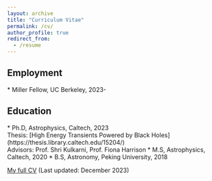 ```yaml
---
layout: archive
title: "Curriculum Vitae"
permalink: /cv/
author_profile: true
redirect_from:
  - /resume
---
```


<h2>Employment</h2> 
* Miller Fellow, UC Berkeley, 2023-

<h2>Education</h2>  
* Ph.D, Astrophysics, Caltech, 2023 <br/>
    Thesis: [High Energy Transients Powered by Black Holes](https://thesis.library.caltech.edu/15204/) <br/>
    Advisors: Prof. Shri Kulkarni, Prof. Fiona Harrison
* M.S, Astrophysics, Caltech, 2020
* B.S, Astronomy, Peking University, 2018

<span style="color:#5DADE2">[My full CV](https://yaoyuhan.github.io/files/CV_YuhanYao.pdf)</span> (Last updated: December 2023)



